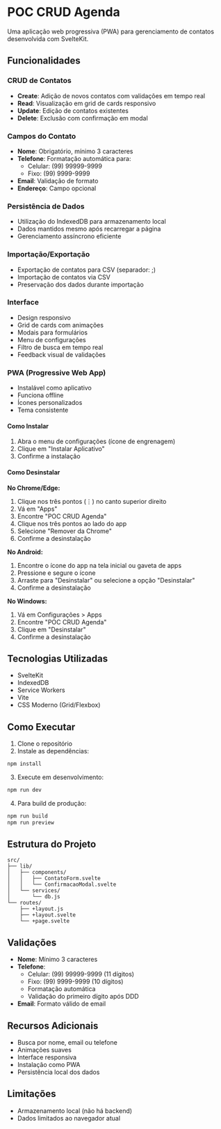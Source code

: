 # POC CRUD Agenda

Uma aplicação web progressiva (PWA) para gerenciamento de contatos desenvolvida com SvelteKit.

## Funcionalidades

### CRUD de Contatos
- **Create**: Adição de novos contatos com validações em tempo real
- **Read**: Visualização em grid de cards responsivo
- **Update**: Edição de contatos existentes
- **Delete**: Exclusão com confirmação em modal

### Campos do Contato
- **Nome**: Obrigatório, mínimo 3 caracteres
- **Telefone**: Formatação automática para:
  - Celular: (99) 99999-9999
  - Fixo: (99) 9999-9999
- **Email**: Validação de formato
- **Endereço**: Campo opcional

### Persistência de Dados
- Utilização do IndexedDB para armazenamento local
- Dados mantidos mesmo após recarregar a página
- Gerenciamento assíncrono eficiente

### Importação/Exportação
- Exportação de contatos para CSV (separador: ;)
- Importação de contatos via CSV
- Preservação dos dados durante importação

### Interface
- Design responsivo
- Grid de cards com animações
- Modais para formulários
- Menu de configurações
- Filtro de busca em tempo real
- Feedback visual de validações

### PWA (Progressive Web App)
- Instalável como aplicativo
- Funciona offline
- Ícones personalizados
- Tema consistente

#### Como Instalar
1. Abra o menu de configurações (ícone de engrenagem)
2. Clique em "Instalar Aplicativo"
3. Confirme a instalação

#### Como Desinstalar
**No Chrome/Edge:**
1. Clique nos três pontos (⋮) no canto superior direito
2. Vá em "Apps"
3. Encontre "POC CRUD Agenda"
4. Clique nos três pontos ao lado do app
5. Selecione "Remover da Chrome"
6. Confirme a desinstalação

**No Android:**
1. Encontre o ícone do app na tela inicial ou gaveta de apps
2. Pressione e segure o ícone
3. Arraste para "Desinstalar" ou selecione a opção "Desinstalar"
4. Confirme a desinstalação

**No Windows:**
1. Vá em Configurações > Apps
2. Encontre "POC CRUD Agenda"
3. Clique em "Desinstalar"
4. Confirme a desinstalação

## Tecnologias Utilizadas
- SvelteKit
- IndexedDB
- Service Workers
- Vite
- CSS Moderno (Grid/Flexbox)

## Como Executar

1. Clone o repositório
2. Instale as dependências:
```bash
npm install
```

3. Execute em desenvolvimento:
```bash
npm run dev
```

4. Para build de produção:
```bash
npm run build
npm run preview
```

## Estrutura do Projeto
```
src/
├── lib/
│   ├── components/
│   │   ├── ContatoForm.svelte
│   │   └── ConfirmacaoModal.svelte
│   └── services/
│       └── db.js
└── routes/
    ├── +layout.js
    ├── +layout.svelte
    └── +page.svelte
```

## Validações
- **Nome**: Mínimo 3 caracteres
- **Telefone**: 
  - Celular: (99) 99999-9999 (11 dígitos)
  - Fixo: (99) 9999-9999 (10 dígitos)
  - Formatação automática
  - Validação do primeiro dígito após DDD
- **Email**: Formato válido de email

## Recursos Adicionais
- Busca por nome, email ou telefone
- Animações suaves
- Interface responsiva
- Instalação como PWA
- Persistência local dos dados

## Limitações
- Armazenamento local (não há backend)
- Dados limitados ao navegador atual
